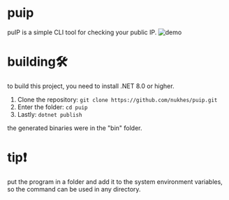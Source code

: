 # puip
puIP is a simple CLI tool for checking your public IP.
![demo](https://github.com/nukhes/puip/assets/79018158/d916e0e3-8c6d-41d7-a19e-4c2e9397f6ac)

# building🛠️
to build this project, you need to install .NET 8.0 or higher.

1. Clone the repository: ```git clone https://github.com/nukhes/puip.git```
2. Enter the folder: ```cd puip```
3. Lastly: ```dotnet publish```

the generated binaries were in the "bin" folder.

# tip❗
put the program in a folder and add it to the system environment variables, so the command can be used in any directory.
